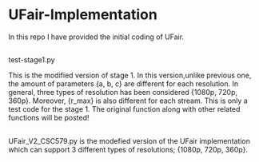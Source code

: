 # UFair-Implementation
In this repo I have provided the initial coding of UFair.
##
test-stage1.py

This is the modified version of stage 1. In this version,unlike previous one, the amount of parameters {a, b, c} are different for each resolution. In general, three types of resolution has been considered {1080p, 720p, 360p}. Moreover, {r_max} is also different for each stream.
This is only a test code for the stage 1. The original function along with other related functions will be posted!
##
UFair_V2_CSC579.py is the modefied version of the UFair implementation which can support 3 different types of resolutions; {1080p, 720p, 360p}.
